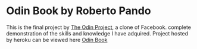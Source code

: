 # Odin Book by Roberto Pando

This is the final project by [The Odin Project](http://www.theodinproject.com/courses/ruby-on-rails/lessons/final-project), a clone of Facebook. complete demonstration of the skills and knowledge I have adquired. Project hosted by heroku can be viewed here [Odin Book](https://robodinbook.herokuapp.com)
